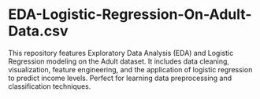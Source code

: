 # EDA-Logistic-Regression-On-Adult-Data.csv
This repository features Exploratory Data Analysis (EDA) and Logistic Regression modeling on the Adult dataset. It includes data cleaning, visualization, feature engineering, and the application of logistic regression to predict income levels. Perfect for learning data preprocessing and classification techniques.
